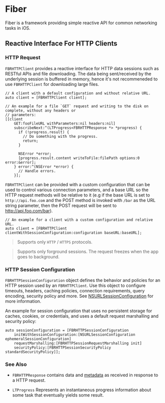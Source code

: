 # Fiber

Fiber is a framework providing simple reactive API for common networking tasks in iOS.

## Reactive Interface For HTTP Clients

### HTTP Request

`FBRHTTPClient` provides a reactive interface for HTTP data sessions such as RESTful APIs and
 file downloading. The data being sent/received by the underlying session is buffered in memory, 
 hence it's not recommeneded to use `FBRHTTPClient` for downloading large files.

```objc
// A client with a default configuration and without relative URL.
auto client = [FBRHTTPClient client];

// An example for a file `GET` request and writing to the disk on complete, without any headers or
// parameters:
[[client 
    GET:fooFileURL withParameters:nil headers:nil]
    subscribeNext:^(LTProgress<FBRHTTPResponse *> *progress) {
      if (!progress.result) {
        // Do something with the progress.
        return;
      }

      NSError *error;
      [progress.result.content writeToFile:filePath options:0 error:&error];
    } error:^(NSError *error) {
      // Handle errors.
    }];
```

`FBRHTTPClient` can be provided with a custom configuration that can be used to control various 
connection parameters, and a base URL so the HTTP request methods will be relative to it 
(e.g if the base URL is set to `http://api.foo.com` and the POST method is invoked with `/bar` as 
the URL string parameter, then the POST request will be sent to http://api.foo.com/bar).

```objc
// An example for a client with a custom configuration and relative URL.
auto client = [FBRHTTPClient clientWithSessionConfiguration:configuration baseURL:baseURL];
```

> Supports only `HTTP` / `HTTPS` protocols.

> Supports only forground sessions. The request freezes when the app goes to background.

### HTTP Session Configuration

`FBRHTTPSessionConfiguration` object defines the behavior and policies for an HTTP session used by 
an `FBRHTTPClient`. Use this object to configure timeouts, headers, caching policies, 
connection requirements, query encoding, security policy and more. 
See [NSURLSessionConfiguration](https://developer.apple.com/documentation/foundation/nsurlsessionconiguration)
for more information.

An example for session configuration that uses no persistent storage for caches, cookies, or
credentials, and uses a default request marshalling and security policy:
```objc
auto sessionConfiguration = [FBRHTTPSessionConfiguration 
    initWithSessionConfiguration:[NSURLSessionConfiguration ephemeralSessionConfiguration]
    requestMarshalling:[FBRHTTPSessionRequestMarshalling init]
    securityPolicy:[FBRHTTPSessionSecurityPolicy standardSecurityPolicy]];
```

### See Also

* `FBRHTTPResponse` contains data and [metadata](https://developer.apple.com/documentation/foundation/nshttpurlresponse?language=objc)
 as received in response to a HTTP request.

* `LTProgress` Represents an instantaneous progress information about some task that eventually 
yields some result.
